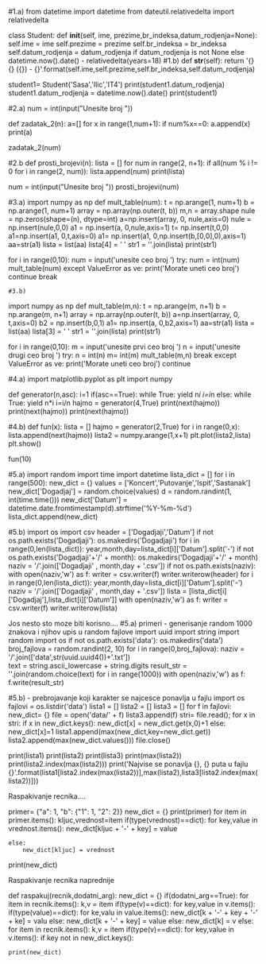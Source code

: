 #1.a)
from datetime import datetime
from dateutil.relativedelta import relativedelta

class Student:
    def __init__(self, ime, prezime,br_indeksa,datum_rodjenja=None):
        self.ime = ime
        self.prezime = prezime
        self.br_indeksa = br_indeksa
        self.datum_rodjenja = datum_rodjenja if datum_rodjenja is not None else datetime.now().date() - relativedelta(years=18)
 #1.b)
    def __str__(self):
        return '{} {} ({}) - {}'.format(self.ime,self.prezime,self.br_indeksa,self.datum_rodjenja)
        
student1= Student('Sasa','Ilic','IT4')
print(student1.datum_rodjenja)
student1.datum_rodjenja = datetime.now().date()
print(student1)

#2.a)
num = int(input("Unesite broj "))

def zadatak_2(n):
    a=[]
    for x in range(1,num+1):
        if num%x==0:
            a.append(x)
    print(a)
    
zadatak_2(num)

#2.b
def prosti_brojevi(n):
    lista = []
    for num in range(2, n+1):
        if all(num % i != 0 for i in range(2, num)):
            lista.append(num)
    print(lista)

num = int(input("Unesite broj "))
prosti_brojevi(num)

#3.a)
import numpy as np
def mult_table(num):
    t = np.arange(1, num+1)
    b = np.arange(1, num+1)
    array = np.array(np.outer(t, b))
    m,n = array.shape
    nule = np.zeros(shape=(n), dtype=int)
    a=np.insert(array, 0, nule,axis=0)
    nule = np.insert(nule,0,0)
    a1 = np.insert(a, 0,nule,axis=1)
    t= np.insert(t,0,0)
    a1=np.insert(a1, 0,t,axis=0)
    a1= np.insert(a1, 0,np.insert(b,[0,0],0),axis=1)
    aa=str(a1)
    lista = list(aa)
    lista[4] = ' '
    str1 = ''.join(lista)
    print(str1)
    
for i in range(0,10):
    num = input('unesite ceo broj ')
    try:
        num = int(num)
        mult_table(num)
    except ValueError as ve:
        print('Morate uneti ceo broj')
        continue
    break
    
    #3.b)
import numpy as np
def mult_table(m,n):
    t = np.arange(m, n+1)
    b = np.arange(m, n+1)
    array = np.array(np.outer(t, b))
    a=np.insert(array, 0, t,axis=0)
    b2 = np.insert(b,0,1)
    a1= np.insert(a, 0,b2,axis=1)
    aa=str(a1)
    lista = list(aa)
    lista[3] = ' '
    str1 = ''.join(lista)
    print(str1)

for i in range(0,10):
    m = input('unesite prvi ceo broj ')
    n = input('unesite drugi ceo broj ')
    try:
        n = int(n)
        m= int(m)
        mult_table(m,n)
        break
    except ValueError as ve:
        print('Morate uneti ceo broj')
        continue
        
#4.a)
import matplotlib.pyplot as plt
import numpy

def generator(n,asc):
    i=1
    if(asc==True):
        while True:
            yield n*i
            i=i*n
    else:
        while True:
            yield n*i
            i=i/n
hajmo = generator(4,True)
print(next(hajmo))
print(next(hajmo))
print(next(hajmo))

#4.b)
def fun(x):
    lista = []
    hajmo = generator(2,True)
    for i in range(0,x):
        lista.append(next(hajmo))
    lista2 = numpy.arange(1,x+1)
    plt.plot(lista2,lista)
    plt.show()
    
fun(10)

#5.a)
import random
import time
import datetime
lista_dict = []
for i in range(500):
    new_dict = {}
    values = ['Koncert','Putovanje','Ispit','Sastanak']
    new_dict['Dogadjaj'] = random.choice(values)
    d = random.randint(1, int(time.time()))
    new_dict['Datum'] = datetime.date.fromtimestamp(d).strftime('%Y-%m-%d')
    lista_dict.append(new_dict)

#5.b)
import os
import csv
header = ['Dogadjaji','Datum']
if not os.path.exists('Dogadjaji'):
    os.makedirs('Dogadjaji')
for i in range(0,len(lista_dict)):
    year,month,day=lista_dict[i]['Datum'].split('-')
    if not os.path.exists('Dogadjaji'+'/' + month):
        os.makedirs('Dogadjaji'+'/' + month)
    naziv = '/'.join(['Dogadjaji' , month,day + '.csv'])
    if not os.path.exists(naziv):
        with open(naziv,'w') as f:
            writer = csv.writer(f)
            writer.writerow(header)
for i in range(0,len(lista_dict)):
    year,month,day=lista_dict[i]['Datum'].split('-')
    naziv = '/'.join(['Dogadjaji' , month,day + '.csv'])
    lista = [lista_dict[i]['Dogadjaj'],lista_dict[i]['Datum']]
    with open(naziv,'w') as f:
        writer = csv.writer(f)
        writer.writerow(lista)

Jos nesto sto moze biti korisno....
#5.a) primeri - generisanje random 1000 znakova i njihov upis u random fajlove
import uuid
import string
import random
import os
if not os.path.exists('data'):
    os.makedirs('data')
broj_fajlova = random.randint(2, 10)
for i in range(0,broj_fajlova):
    naziv = '/'.join(['data',str(uuid.uuid4())+'.txt'])   
    text = string.ascii_lowercase + string.digits
    result_str = ''.join(random.choice(text) for i in range(1000))
    with open(naziv,'w') as f:
        f.write(result_str)

#5.b) - prebrojavanje koji karakter se najcesce ponavlja u fajlu
import os
fajlovi = os.listdir('data')
lista1 = []
lista2 = []
lista3 = []
for f in fajlovi:
    new_dict= {}
    file = open('data/' + f)
    lista3.append(f)
    stri= file.read();
    for x in stri:
        if x in new_dict.keys():
            new_dict[x] = new_dict.get(x,0)+1
        else:
            new_dict[x]=1
    lista1.append(max(new_dict,key=new_dict.get))
    lista2.append(max(new_dict.values()))
    file.close()
    
print(lista1)
print(lista2)
print(lista3)
print(max(lista2))
print(lista2.index(max(lista2)))
print('Najvise se ponavlja {}, {} puta u fajlu {}'.format(lista1[lista2.index(max(lista2))],max(lista2),lista3[lista2.index(max(lista2))]))

Raspakivanje recnika....

primer= {"a": 1, "b": {"1": 1, "2": 2}}
new_dict = {} 
print(primer)
for item in primer.items():
    kljuc,vrednost=item
    if(type(vrednost)==dict):
        for key,value in vrednost.items():
            new_dict[kljuc + '-' + key] = value
        
    else:
        new_dict[kljuc] = vrednost
        
print(new_dict)

Raspakivanje recnika naprednije

def raspakuj(recnik,dodatni_arg):
    new_dict = {}
    if(dodatni_arg==True):
        for item in recnik.items():
            k,v = item
            if(type(v)==dict):
                for key,value in v.items():  
                    if(type(value)==dict):
                        for ke,valu in value.items():
                            new_dict[k + '-' + key + '-' + ke] = valu
                    else:
                        new_dict[k + '-' + key] = value
            else:
                new_dict[k] = v
    else:
        for item in recnik.items():
            k,v = item
            if(type(v)==dict):
                for key,value in v.items():
                    if key not in new_dict.keys():
                        
                
        
    print(new_dict)
